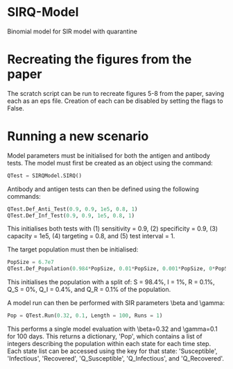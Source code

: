 # SIRQ-Model
Binomial model for SIR model with quarantine

# Recreating the figures from the paper
The scratch script can be run to recreate figures 5-8 from the paper, saving each as an eps file. Creation of each can be disabled by setting the flags to False.

# Running a new scenario
Model parameters must be initialised for both the antigen and antibody tests. The model must first be created as an object using the command:
``` python
QTest = SIRQModel.SIRQ()
```

Antibody and antigen tests can then be defined using the following commands:

``` python
QTest.Def_Anti_Test(0.9, 0.9, 1e5, 0.8, 1)
QTest.Def_Inf_Test(0.9, 0.9, 1e5, 0.8, 1)
```

This initialises both tests with (1) sensitivity = 0.9, (2) specificity = 0.9, (3) capacity = 1e5, (4) targeting = 0.8, and (5) test interval = 1.

The target population must then be initialised:

``` python
PopSize = 6.7e7
QTest.Def_Population(0.984*PopSize, 0.01*PopSize, 0.001*PopSize, 0*PopSize, 0.004*PopSize, 0.001*PopSize)
```

This initialises the population with a split of: S = 98.4%, I = 1%, R = 0.1%, Q_S = 0%, Q_I = 0.4%, and Q_R = 0.1% of the population.

A model run can then be performed with SIR parameters \beta and \gamma:

``` python
Pop = QTest.Run(0.32, 0.1, Length = 100, Runs = 1)
```

This performs a single model evaluation with \beta=0.32 and \gamma=0.1 for 100 days. This returns a dictionary, 'Pop', which contains a list of integers describing the population within each state for each time step. Each state list can be accessed using the key for that state: 'Susceptible', 'Infectious', 'Recovered', 'Q_Susceptible', 'Q_Infectious', and 'Q_Recovered'.
